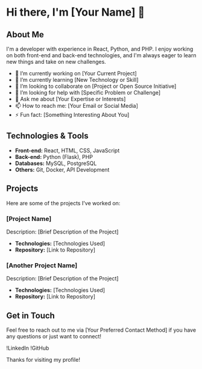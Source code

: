 # Hi there, I'm [Your Name] 👋

## About Me
I'm a developer with experience in React, Python, and PHP. I enjoy working on both front-end and back-end technologies, and I'm always eager to learn new things and take on new challenges.

- 🔭 I’m currently working on [Your Current Project]
- 🌱 I’m currently learning [New Technology or Skill]
- 👯 I’m looking to collaborate on [Project or Open Source Initiative]
- 🤔 I’m looking for help with [Specific Problem or Challenge]
- 💬 Ask me about [Your Expertise or Interests]
- 📫 How to reach me: [Your Email or Social Media]
- ⚡ Fun fact: [Something Interesting About You]

## Technologies & Tools
- **Front-end:** React, HTML, CSS, JavaScript
- **Back-end:** Python (Flask), PHP
- **Databases:** MySQL, PostgreSQL
- **Others:** Git, Docker, API Development

## Projects
Here are some of the projects I've worked on:

### [Project Name]
Description: [Brief Description of the Project]
- **Technologies:** [Technologies Used]
- **Repository:** [Link to Repository]

### [Another Project Name]
Description: [Brief Description of the Project]
- **Technologies:** [Technologies Used]
- **Repository:** [Link to Repository]

## Get in Touch
Feel free to reach out to me via [Your Preferred Contact Method] if you have any questions or just want to connect!

!LinkedIn
!GitHub

Thanks for visiting my profile!
